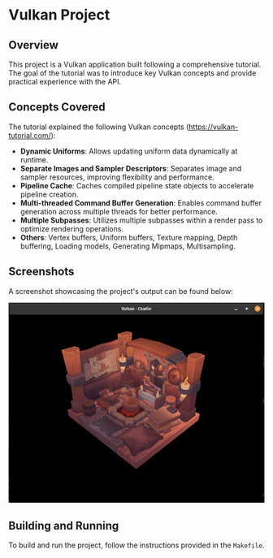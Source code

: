 # Vulkan Project

## Overview

This project is a Vulkan application built following a comprehensive tutorial. The goal of the tutorial was to introduce key Vulkan concepts and provide practical experience with the API. 

## Concepts Covered

The tutorial explained the following Vulkan concepts (https://vulkan-tutorial.com/):

- **Dynamic Uniforms**: Allows updating uniform data dynamically at runtime.
- **Separate Images and Sampler Descriptors**: Separates image and sampler resources, improving flexibility and performance.
- **Pipeline Cache**: Caches compiled pipeline state objects to accelerate pipeline creation.
- **Multi-threaded Command Buffer Generation**: Enables command buffer generation across multiple threads for better performance.
- **Multiple Subpasses**: Utilizes multiple subpasses within a render pass to optimize rendering operations.
- **Others**: Vertex buffers, Uniform buffers, Texture mapping, Depth buffering, Loading models, Generating Mipmaps, Multisampling.
  

## Screenshots

A screenshot showcasing the project's output can be found below:

![Screenshot](screenshots/screen_shot_1.png)

## Building and Running

To build and run the project, follow the instructions provided in the `Makefile`.
